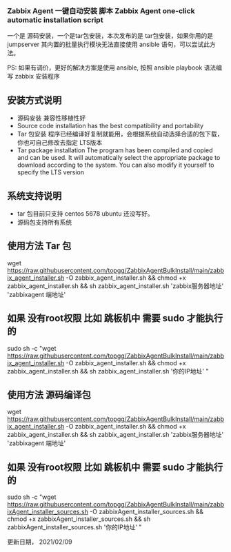 
### Zabbix Agent 一键自动安装 脚本 Zabbix Agent one-click automatic installation script

一个是 源码安装，一个是tar包安装，本次发布的是 tar包安装，如果你用的是 jumpserver 其内置的批量执行模块无法直接使用 ansible 语句，可以尝试此方法。

PS: 如果有调价，更好的解决方案是使用 ansible, 按照 ansible playbook 语法编写 zabbix 安装程序

安装方式说明 
----------------------
- 源码安装 兼容性移植性好
- Source code installation has the best compatibility and portability 
- Tar 包安装 程序已经编译好复制就能用，会根据系统自动选择合适的包下载，你也可自己修改去指定 LTS版本
- Tar package installation The program has been compiled and copied and can be used. It will automatically select the appropriate package to download according to the system. You can also modify it yourself to specify the LTS version


系统支持说明
----------------------
- tar 包目前只支持 centos 5678 ubuntu 还没写好。
- 源码包支持所有系统

使用方法 Tar 包
----------------------

wget https://raw.githubusercontent.com/topgg/ZabbixAgentBulkInstall/main/zabbix_agent_installer.sh -O zabbix_agent_installer.sh && chmod +x zabbix_agent_installer.sh && sh zabbix_agent_installer.sh  'zabbix服务器地址' 'zabbixagent 端地址'


如果 没有root权限 比如 跳板机中 需要 sudo 才能执行的 
----------------------

sudo sh -c "wget https://raw.githubusercontent.com/topgg/ZabbixAgentBulkInstall/main/zabbix_agent_installer.sh -O zabbix_agent_installer.sh && chmod +x zabbix_agent_installer.sh && sh zabbix_agent_installer.sh  '你的IP地址' "

使用方法 源码编译包
----------------------

wget https://raw.githubusercontent.com/topgg/ZabbixAgentBulkInstall/main/zabbix_agent_installer.sh -O zabbix_agent_installer.sh && chmod +x zabbix_agent_installer.sh && sh zabbix_agent_installer.sh  'zabbix服务器地址' 'zabbixagent 端地址'


如果 没有root权限 比如 跳板机中 需要 sudo 才能执行的 
----------------------

sudo sh -c "wget https://raw.githubusercontent.com/topgg/ZabbixAgentBulkInstall/main/zabbixAgent_installer_sources.sh -O zabbixAgent_installer_sources.sh && chmod +x zabbixAgent_installer_sources.sh && sh zabbixAgent_installer_sources.sh  '你的IP地址' "


更新日期， 2021/02/09

